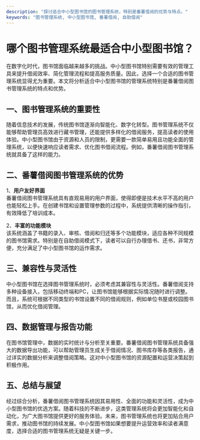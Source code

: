 ```yaml
---
description: "探讨适合中小型图书馆的图书管理系统，特别是番薯借阅的优势与特点。"
keywords: "图书管理系统, 中小型图书馆, 番薯借阅, 自助借阅"
---
```

# 哪个图书管理系统最适合中小型图书馆？

在数字化时代，图书馆面临越来越多的挑战。中小型图书馆特别需要有效的管理工具来提升借阅效率、简化管理流程和提高服务质量。因此，选择一个合适的图书管理系统显得尤为重要。本文将分析适合中小型图书馆的管理系统特别是番薯借阅图书管理系统的特点和优势。

## 一、图书管理系统的重要性

随着信息技术的发展，传统图书馆逐渐向智能化、数字化转型。图书管理系统不仅能够帮助管理员高效进行藏书管理，还能提供多样化的借阅服务，提高读者的使用体验。中小型图书馆由于资源和人员的限制，更需要一款简单易用且功能全面的管理系统，以便快速响应读者需求、优化图书借阅流程。例如，番薯借阅图书管理系统就具备了这样的能力。

## 二、番薯借阅图书管理系统的优势

1、**用户友好界面**  
番薯借阅图书管理系统具有直观易用的用户界面，使得即便是技术水平不高的用户也能轻松上手。在创建书馆和设置管理参数的过程中，系统提供清晰的操作指引，有效降低了培训成本。

2、**丰富的功能模块**  
该系统涵盖了书籍的录入、审核、借阅和归还等多个功能模块，适应各种不同规模的图书馆需求。特别是在自助借阅模式下，读者可以自行办理借书、还书，非常方便，充分满足了中小型图书馆的运作需求。

## 三、兼容性与灵活性

中小型图书馆在选择图书管理系统时，必须考虑其兼容性与灵活性。番薯借阅支持多种设备接入，包括移动终端和PC，让图书馆能够根据实际情况随时进行调整。而且，系统可根据不同类型的书馆设置不同的借阅规则，例如单位书屋或校园图书馆，从而优化借阅管理。

## 四、数据管理与报告功能

在图书馆管理中，数据的实时统计与分析至关重要。番薯借阅图书管理系统具备强大的数据导出功能，可以帮助管理员生成关于借阅情况、图书库存等各类报告，通过详实的数据分析来调整借阅策略。这对中小型图书馆的资源配置和运营决策起到积极作用。

## 五、总结与展望

经过综合分析，番薯借阅图书管理系统因其易用性、全面的功能和灵活性，成为中小型图书馆的优选方案。随着科技的不断进步，这类管理系统将会更加智能化和自动化，为广大图书馆提供更好的服务体验。未来，图书管理系统也将更加贴合用户需求，推动图书馆的持续发展。中小型图书馆如果想要提升运营效率和读者满意度，选择合适的图书管理系统无疑是关键一步。
